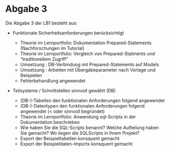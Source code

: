 # Abgabe 3

Die Abgabe 3 der LB1 besteht aus:

- Funktionale Sicherheitsanforderungen berücksichtigt
  - Theorie im Lernportfolio: Dokumentation Prepared-Statements (Nachforschungen im Tutorial)
  - Theorie im Lernportfolio: Vergleich von Prepared-Statments und “traditionellem Zugriff”
  - Umsetzung : DB-Verbindung mit Prepared-Statements auf Models
  - Umsetzung : Arbeiten mit Übergabeparameter nach Vorlage und Beispielen
  - Fehlerbehandlung angewendet

- Teilsysteme / Schnittstellen sinnvoll gewählt (DB)
  - (DB-)-Tabellen den funktionalen Anforderungen folgend angewendet
  - (DB-)-Datentypen den funktionalen Anforderungen folgend angewendet (< oder sinnvoll begründet)
  - Theorie im Lernportfolio: Anwendung sql-Scripts in der Dokumentation beschrieben
  - Wie haben Sie die SQL-Scripts benannt? Welche Aufteilung haben Sie gemacht? Wo liegen die SQLScripts in Ihrem Projekt?
  - Export der Beispieltabellen konsquent gemacht
  - Export der Beispieldaten-Imports konsquent gemacht
  